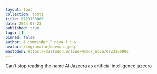 ```yaml
---
layout: toot
collection: toots
title: 0723150000
date: 2024-07-23
published: true
tags: []
pinned: false
author: ⸸ commander ░ nova ⸸ :~$
avatar: /img/avatar/daemon.jpeg
mastodon: https://mastodon.online/@cmdr_nova/0723150000
---
```


Can’t stop reading the name Al Jazeera as artificial intelligence jazeera
